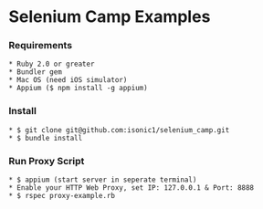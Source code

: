 # Selenium Camp Examples

### Requirements 
	* Ruby 2.0 or greater
	* Bundler gem
	* Mac OS (need iOS simulator)
	* Appium ($ npm install -g appium)
	
### Install
	* $ git clone git@github.com:isonic1/selenium_camp.git
	* $ bundle install
	
### Run Proxy Script
	* $ appium (start server in seperate terminal)
	* Enable your HTTP Web Proxy, set IP: 127.0.0.1 & Port: 8888
	* $ rspec proxy-example.rb